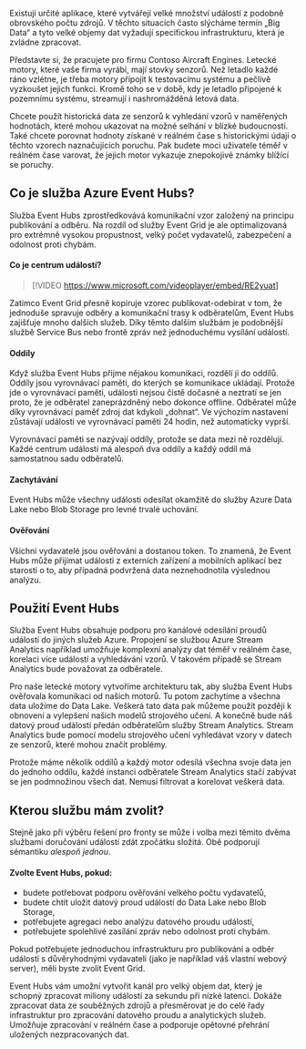 Existují určité aplikace, které vytvářejí velké množství událostí z podobně obrovského počtu zdrojů. V těchto situacích často slýcháme termín „Big Data“ a tyto velké objemy dat vyžadují specifickou infrastrukturu, která je zvládne zpracovat.

Představte si, že pracujete pro firmu Contoso Aircraft Engines. Letecké motory, které vaše firma vyrábí, mají stovky senzorů. Než letadlo každé ráno vzlétne, je třeba motory připojit k testovacímu systému a pečlivě vyzkoušet jejich funkci. Kromě toho se v době, kdy je letadlo připojené k pozemnímu systému, streamují i nashromážděná letová data.

Chcete použít historická data ze senzorů k vyhledání vzorů v naměřených hodnotách, které mohou ukazovat na možné selhání v blízké budoucnosti. Také chcete porovnat hodnoty získané v reálném čase s historickými údaji o těchto vzorech naznačujících poruchu. Pak budete moci uživatele téměř v reálném čase varovat, že jejich motor vykazuje znepokojivé známky blížící se poruchy.

## <a name="what-is-azure-event-hubs"></a>Co je služba Azure Event Hubs?
Služba Event Hubs zprostředkovává komunikační vzor založený na principu publikování a odběru. Na rozdíl od služby Event Grid je ale optimalizovaná pro extrémně vysokou propustnost, velký počet vydavatelů, zabezpečení a odolnost proti chybám.

#### <a name="what-is-an-event-hub"></a>Co je centrum událostí?

> [!VIDEO https://www.microsoft.com/videoplayer/embed/RE2yuat]

Zatímco Event Grid přesně kopíruje vzorec publikovat-odebírat v tom, že jednoduše spravuje odběry a komunikační trasy k odběratelům, Event Hubs zajišťuje mnoho dalších služeb. Díky těmto dalším službám je podobnější službě Service Bus nebo frontě zpráv než jednoduchému vysílání událostí.

#### <a name="partitions"></a>Oddíly
Když služba Event Hubs přijme nějakou komunikaci, rozdělí ji do oddílů. Oddíly jsou vyrovnávací paměti, do kterých se komunikace ukládají. Protože jde o vyrovnávací paměti, události nejsou čistě dočasné a neztratí se jen proto, že je odběratel zaneprázdněný nebo dokonce offline. Odběratel může díky vyrovnávací paměť zdroj dat kdykoli „dohnat“. Ve výchozím nastavení zůstávají události ve vyrovnávací paměti 24 hodin, než automaticky vyprší.

Vyrovnávací paměti se nazývají oddíly, protože se data mezi ně rozdělují. Každé centrum událostí má alespoň dva oddíly a každý oddíl má samostatnou sadu odběratelů.

#### <a name="capture"></a>Zachytávání
Event Hubs může všechny události odesílat okamžitě do služby Azure Data Lake nebo Blob Storage pro levné trvalé uchování.

#### <a name="authentication"></a>Ověřování
Všichni vydavatelé jsou ověřováni a dostanou token. To znamená, že Event Hubs může přijímat události z externích zařízení a mobilních aplikací bez starosti o to, aby případná podvržená data neznehodnotila výslednou analýzu. 

## <a name="using-event-hubs"></a>Použití Event Hubs
Služba Event Hubs obsahuje podporu pro kanálové odesílání proudů událostí do jiných služeb Azure. Propojení se službou Azure Stream Analytics například umožňuje komplexní analýzy dat téměř v reálném čase, korelaci více událostí a vyhledávání vzorů. V takovém případě se Stream Analytics bude považovat za odběratele.

Pro naše letecké motory vytvoříme architekturu tak, aby služba Event Hubs ověřovala komunikaci od našich motorů. Tu potom zachytíme a všechna data uložíme do Data Lake. Veškerá tato data pak můžeme použít později k obnovení a vylepšení našich modelů strojového učení. A konečně bude náš datový proud událostí předán odběratelům služby Stream Analytics. Stream Analytics bude pomocí modelu strojového učení vyhledávat vzory v datech ze senzorů, které mohou značit problémy.

Protože máme několik oddílů a každý motor odesílá všechna svoje data jen do jednoho oddílu, každé instanci odběratele Stream Analytics stačí zabývat se jen podmnožinou všech dat. Nemusí filtrovat a korelovat veškerá data.

## <a name="which-service-should-i-choose"></a>Kterou službu mám zvolit?
Stejně jako při výběru řešení pro fronty se může i volba mezi těmito dvěma službami doručování událostí zdát zpočátku složitá. Obě podporují sémantiku *alespoň jednou*.

#### <a name="choose-event-hubs-if"></a>Zvolte Event Hubs, pokud:  

- budete potřebovat podporu ověřování velkého počtu vydavatelů,
- budete chtít uložit datový proud událostí do Data Lake nebo Blob Storage,
- potřebujete agregaci nebo analýzu datového proudu událostí,
- potřebujete spolehlivé zasílání zpráv nebo odolnost proti chybám.  

Pokud potřebujete jednoduchou infrastrukturu pro publikování a odběr událostí s důvěryhodnými vydavateli (jako je například váš vlastní webový server), měli byste zvolit Event Grid.

Event Hubs vám umožní vytvořit kanál pro velký objem dat, který je schopný zpracovat miliony událostí za sekundu při nízké latenci. Dokáže zpracovat data ze souběžných zdrojů a přesměrovat je do celé řady infrastruktur pro zpracování datového proudu a analytických služeb. Umožňuje zpracování v reálném čase a podporuje opětovné přehrání uložených nezpracovaných dat. 